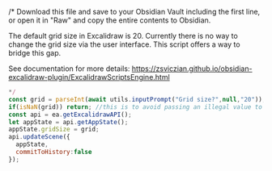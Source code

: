 /*
Download this file and save to your Obsidian Vault including the first line, or open it in "Raw" and copy the entire contents to Obsidian.

The default grid size in Excalidraw is 20. Currently there is no way to change the grid size via the user interface. This script offers a way to bridge this gap.

See documentation for more details:
https://zsviczian.github.io/obsidian-excalidraw-plugin/ExcalidrawScriptsEngine.html

```javascript
*/
const grid = parseInt(await utils.inputPrompt("Grid size?",null,"20"));
if(isNaN(grid)) return; //this is to avoid passing an illegal value to Excalidraw
const api = ea.getExcalidrawAPI();
let appState = api.getAppState();
appState.gridSize = grid;
api.updateScene({
  appState,
  commitToHistory:false
});